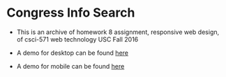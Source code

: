 # Congress Info Search

* This is an archive of homework 8 assignment, responsive web design, of csci-571 web technology USC Fall 2016

* A demo for desktop can be found [here](https://youtu.be/BE1fXfkqyL0)

* A demo for mobile can be found [here](https://youtu.be/5icnfWezMA8)
